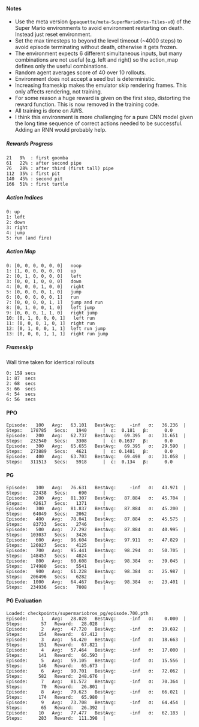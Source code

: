 #### Notes

- Use the meta version (`ppaquette/meta-SuperMarioBros-Tiles-v0`) of the Super Mario environments to avoid environment restarting on death.  Instead just reset environment.
- Set the max timesteps to beyond the level timeout (~4000 steps) to avoid episode terminating without death, otherwise it gets frozen.
- The environment expects 6 different simultaneous inputs, but many combinations are not useful (e.g. left and right) so the action_map defines only the useful combinations.
- Random agent averages score of 40 over 10 rollouts.
- Environment does not accept a seed but is deterministic.
- Increasing frameskip makes the emulator skip rendering frames.  This only affects rendering, not training.
- For some reason a huge reward is given on the first step, distorting the reward function.  This is now removed in the training code.
- All training is done on AWS.
- I think this environment is more challenging for a pure CNN model given the long time sequence of correct actions needed to be successful.  Adding an RNN would probably help.


##### Rewards Progress
```
21   9%  : first goomba
61   22% : after second pipe
76   28% : after third (first tall) pipe
112  35% : first pit
140  45% : second pit
166  51% : first turtle
```


##### Action Indices
```
0: up
1: left
2: down
3: right
4: jump
5: run (and fire)
```

##### Action Map
```
0: [0, 0, 0, 0, 0, 0]   noop
1: [1, 0, 0, 0, 0, 0]   up
2: [0, 1, 0, 0, 0, 0]   left
3: [0, 0, 1, 0, 0, 0]   down
4: [0, 0, 0, 1, 0, 0]   right
5: [0, 0, 0, 0, 1, 0]   jump
6: [0, 0, 0, 0, 0, 1]   run
7: [0, 0, 0, 0, 1, 1]   jump and run
8: [0, 1, 0, 0, 1, 0]   left jump
9: [0, 0, 0, 1, 1, 0]   right jump
10: [0, 1, 0, 0, 0, 1]   left run
11: [0, 0, 0, 1, 0, 1]  right run
12: [0, 1, 0, 0, 1, 1]  left run jump
13: [0, 0, 0, 1, 1, 1]  right run jump
```

##### Frameskip
Wall time taken for identical rollouts
```
0: 159 secs
1: 87  secs
2: 68  secs
3: 66  secs
4: 54  secs
6: 56  secs
```

#### PPO
```
Episode:   100   Avg:   63.101   BestAvg:     -inf   σ:   36.236  |  Steps:   178785   Secs:   1940      |  ε:  0.181   β:      0.0
Episode:   200   Avg:   62.737   BestAvg:   69.395   σ:   31.651  |  Steps:   232540   Secs:   3308      |  ε: 0.1637   β:      0.0
Episode:   300   Avg:   65.655   BestAvg:   69.395   σ:   29.590  |  Steps:   273889   Secs:   4621      |  ε: 0.1481   β:      0.0
Episode:   400   Avg:   63.703   BestAvg:   69.498   σ:   31.058  |  Steps:   311513   Secs:   5918      |  ε:  0.134   β:      0.0
```

#### PG
```
Episode:   100   Avg:   76.631   BestAvg:     -inf   σ:   43.971  |  Steps:    22438   Secs:    690      |
Episode:   200   Avg:   81.307   BestAvg:   87.884   σ:   45.704  |  Steps:    42617   Secs:   1371      |
Episode:   300   Avg:   81.837   BestAvg:   87.884   σ:   45.200  |  Steps:    64049   Secs:   2062      |
Episode:   400   Avg:   78.041   BestAvg:   87.884   σ:   45.575  |  Steps:    83733   Secs:   2746      |
Episode:   500   Avg:   77.292   BestAvg:   87.884   σ:   40.995  |  Steps:   103037   Secs:   3426      |
Episode:   600   Avg:   96.604   BestAvg:   97.911   σ:   47.829  |  Steps:   126027   Secs:   4125      |
Episode:   700   Avg:   95.441   BestAvg:   98.294   σ:   50.705  |  Steps:   148457   Secs:   4824      |
Episode:   800   Avg:   60.608   BestAvg:   98.384   σ:   39.045  |  Steps:   174980   Secs:   5541      |
Episode:   900   Avg:   61.228   BestAvg:   98.384   σ:   25.987  |  Steps:   206496   Secs:   6282      |
Episode:  1000   Avg:   64.467   BestAvg:   98.384   σ:   23.401  |  Steps:   234936   Secs:   7008      |
```

#### PG Evaluation
```
Loaded: checkpoints/supermariobros_pg/episode.700.pth
Episode:     1   Avg:   28.028   BestAvg:     -inf   σ:    0.000  |  Steps:       57   Reward:   28.028  |
Episode:     2   Avg:   47.720   BestAvg:     -inf   σ:   19.692  |  Steps:      154   Reward:   67.412  |
Episode:     3   Avg:   54.420   BestAvg:     -inf   σ:   18.663  |  Steps:      151   Reward:   67.821  |
Episode:     4   Avg:   57.464   BestAvg:     -inf   σ:   17.000  |  Steps:      141   Reward:   66.593  |
Episode:     5   Avg:   59.105   BestAvg:     -inf   σ:   15.556  |  Steps:      146   Reward:   65.673  |
Episode:     6   Avg:   90.701   BestAvg:     -inf   σ:   72.062  |  Steps:      582   Reward:  248.676  |
Episode:     7   Avg:   81.572   BestAvg:     -inf   σ:   70.364  |  Steps:       70   Reward:   26.801  |
Episode:     8   Avg:   79.623   BestAvg:     -inf   σ:   66.021  |  Steps:      174   Reward:   65.980  |
Episode:     9   Avg:   73.708   BestAvg:     -inf   σ:   64.454  |  Steps:       65   Reward:   26.392  |
Episode:    10   Avg:   77.477   BestAvg:     -inf   σ:   62.183  |  Steps:      283   Reward:  111.398  |
```
